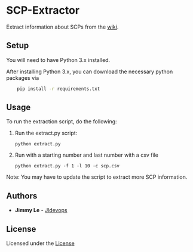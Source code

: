 # SCP-Extractor
Extract information about SCPs from the [wiki](http://www.scp-wiki.net/scp-series).


## Setup
You will need to have Python 3.x installed.

After installing Python 3.x, you can download the necessary python packages via
```bash
    pip install -r requirements.txt
```

## Usage
To run the extraction script, do the following:

1. Run the extract.py script:
    ```shell
    python extract.py
    ```

2. Run with a starting number and last number with a csv file
    ```shell
    python extract.py -f 1 -l 10 -c scp.csv
    ```

Note: You may have to update the script to extract more SCP information.

## Authors

* **Jimmy Le** - [Jldevops](https://github.com/jldevops)

## License

Licensed under the [License](LICENSE)
